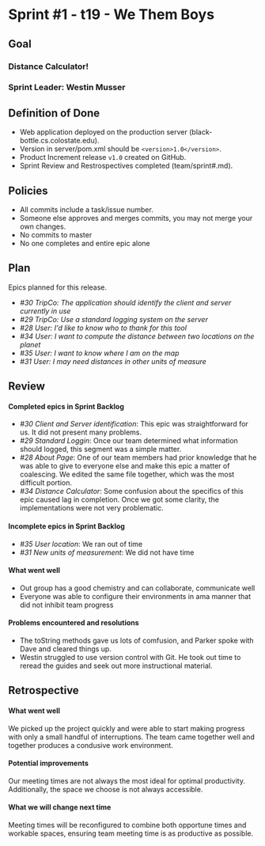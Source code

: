 # Sprint #1 - t19 - We Them Boys

## Goal

### Distance Calculator!
### Sprint Leader: Westin Musser

## Definition of Done

* Web application deployed on the production server (black-bottle.cs.colostate.edu).
* Version in server/pom.xml should be `<version>1.0</version>`.
* Product Increment release `v1.0` created on GitHub.
* Sprint Review and Restrospectives completed (team/sprint#.md).

## Policies

* All commits include a task/issue number.
* Someone else approves and merges commits, you may not merge your own changes.
* No commits to master
* No one completes and entire epic alone

## Plan

Epics planned for this release.

* *#30 TripCo: The application should identify the client and server currently in use*
* *#29 TripCo: Use a standard logging system on the server*
* *#28 User: I'd like to know who to thank for this tool*
* *#34 User: I want to compute the distance between two locations on the planet*
* *#35 User: I want to know where I am on the map*
* *#31 User: I may need distances in other units of measure*


## Review

#### Completed epics in Sprint Backlog 
* *#30 Client and Server identification*: This epic was straightforward for us. It did not present many problems.
* *#29 Standard Loggin*: Once our team determined what information should logged, this segment was a simple matter.
* *#28 About Page*: One of our team members had prior knowledge that he was able to give to everyone else and make this epic a matter of coalescing. We edited the same file together, which was the most difficult portion.
* *#34 Distance Calculator*: Some confusion about the specifics of this epic caused lag in completion. Once we got some clarity, the implementations were not very problematic.

#### Incomplete epics in Sprint Backlog 
* *#35 User location*: We ran out of time
* *#31 New units of measurement*: We did not have time

#### What went well
* Out group has a good chemistry and can collaborate, communicate well
* Everyone was able to configure their environments in ama manner that did not inhibit team progress

#### Problems encountered and resolutions
* The toString methods gave us lots of comfusion, and Parker spoke with Dave and cleared things up. 
* Westin struggled to use version control with Git. He took out time to reread the guides and seek out more instructional material. 

## Retrospective

#### What went well
We picked up the project quickly and were able to start making progress with only a small handful of interruptions. The team came together well and together produces a condusive work environment. 

#### Potential improvements
Our meeting times are not always the most ideal for optimal productivity. Additionally, the space we choose is not always accessible.

#### What we will change next time
Meeting times will be reconfigured to combine both opportune times and workable spaces, ensuring team meeting time is as productive as possible. 
